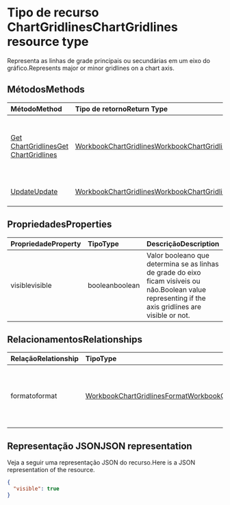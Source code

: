 # <a name="chartgridlines-resource-type"></a><span data-ttu-id="9656f-101">Tipo de recurso ChartGridlines</span><span class="sxs-lookup"><span data-stu-id="9656f-101">ChartGridlines resource type</span></span>

<span data-ttu-id="9656f-102">Representa as linhas de grade principais ou secundárias em um eixo do gráfico.</span><span class="sxs-lookup"><span data-stu-id="9656f-102">Represents major or minor gridlines on a chart axis.</span></span>


## <a name="methods"></a><span data-ttu-id="9656f-103">Métodos</span><span class="sxs-lookup"><span data-stu-id="9656f-103">Methods</span></span>

| <span data-ttu-id="9656f-104">Método</span><span class="sxs-lookup"><span data-stu-id="9656f-104">Method</span></span>           | <span data-ttu-id="9656f-105">Tipo de retorno</span><span class="sxs-lookup"><span data-stu-id="9656f-105">Return Type</span></span>    |<span data-ttu-id="9656f-106">Descrição</span><span class="sxs-lookup"><span data-stu-id="9656f-106">Description</span></span>|
|:---------------|:--------|:----------|
|[<span data-ttu-id="9656f-107">Get ChartGridlines</span><span class="sxs-lookup"><span data-stu-id="9656f-107">Get ChartGridlines</span></span>](../api/chartgridlines_get.md) | [<span data-ttu-id="9656f-108">WorkbookChartGridlines</span><span class="sxs-lookup"><span data-stu-id="9656f-108">WorkbookChartGridlines</span></span>](chartgridlines.md) |<span data-ttu-id="9656f-109">Leia as propriedades e os relacionamentos do objeto chartGridlines.</span><span class="sxs-lookup"><span data-stu-id="9656f-109">Read properties and relationships of chartGridlines object.</span></span>|
|[<span data-ttu-id="9656f-110">Update</span><span class="sxs-lookup"><span data-stu-id="9656f-110">Update</span></span>](../api/chartgridlines_update.md) | [<span data-ttu-id="9656f-111">WorkbookChartGridlines</span><span class="sxs-lookup"><span data-stu-id="9656f-111">WorkbookChartGridlines</span></span>](chartgridlines.md)    |<span data-ttu-id="9656f-112">Atualiza o objeto ChartGridlines.</span><span class="sxs-lookup"><span data-stu-id="9656f-112">Update ChartGridlines object.</span></span> |

## <a name="properties"></a><span data-ttu-id="9656f-113">Propriedades</span><span class="sxs-lookup"><span data-stu-id="9656f-113">Properties</span></span>
| <span data-ttu-id="9656f-114">Propriedade</span><span class="sxs-lookup"><span data-stu-id="9656f-114">Property</span></span>     | <span data-ttu-id="9656f-115">Tipo</span><span class="sxs-lookup"><span data-stu-id="9656f-115">Type</span></span>   |<span data-ttu-id="9656f-116">Descrição</span><span class="sxs-lookup"><span data-stu-id="9656f-116">Description</span></span>|
|:---------------|:--------|:----------|
|<span data-ttu-id="9656f-117">visible</span><span class="sxs-lookup"><span data-stu-id="9656f-117">visible</span></span>|<span data-ttu-id="9656f-118">boolean</span><span class="sxs-lookup"><span data-stu-id="9656f-118">boolean</span></span>|<span data-ttu-id="9656f-119">Valor booleano que determina se as linhas de grade do eixo ficam visíveis ou não.</span><span class="sxs-lookup"><span data-stu-id="9656f-119">Boolean value representing if the axis gridlines are visible or not.</span></span>|

## <a name="relationships"></a><span data-ttu-id="9656f-120">Relacionamentos</span><span class="sxs-lookup"><span data-stu-id="9656f-120">Relationships</span></span>
| <span data-ttu-id="9656f-121">Relação</span><span class="sxs-lookup"><span data-stu-id="9656f-121">Relationship</span></span> | <span data-ttu-id="9656f-122">Tipo</span><span class="sxs-lookup"><span data-stu-id="9656f-122">Type</span></span>   |<span data-ttu-id="9656f-123">Descrição</span><span class="sxs-lookup"><span data-stu-id="9656f-123">Description</span></span>|
|:---------------|:--------|:----------|
|<span data-ttu-id="9656f-124">formato</span><span class="sxs-lookup"><span data-stu-id="9656f-124">format</span></span>|[<span data-ttu-id="9656f-125">WorkbookChartGridlinesFormat</span><span class="sxs-lookup"><span data-stu-id="9656f-125">WorkbookChartGridlinesFormat</span></span>](chartgridlinesformat.md)|<span data-ttu-id="9656f-p101">Representa a formatação de linhas de grade do gráfico. Somente leitura.</span><span class="sxs-lookup"><span data-stu-id="9656f-p101">Represents the formatting of chart gridlines. Read-only.</span></span>|

## <a name="json-representation"></a><span data-ttu-id="9656f-128">Representação JSON</span><span class="sxs-lookup"><span data-stu-id="9656f-128">JSON representation</span></span>

<span data-ttu-id="9656f-129">Veja a seguir uma representação JSON do recurso.</span><span class="sxs-lookup"><span data-stu-id="9656f-129">Here is a JSON representation of the resource.</span></span>

<!-- {
  "blockType": "resource",
  "baseType": "microsoft.graph.entity",
  "optionalProperties": [

  ],
  "@odata.type": "microsoft.graph.workbookChartGridlines"
}-->

```json
{
  "visible": true
}

```

<!-- uuid: 8fcb5dbc-d5aa-4681-8e31-b001d5168d79
2015-10-25 14:57:30 UTC -->
<!-- {
  "type": "#page.annotation",
  "description": "ChartGridlines resource",
  "keywords": "",
  "section": "documentation",
  "tocPath": ""
}-->